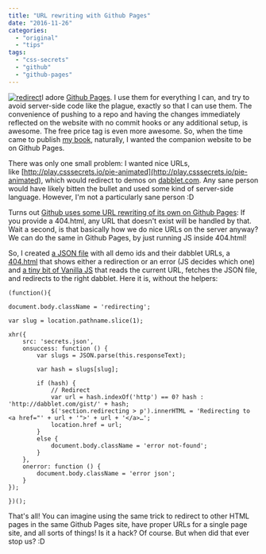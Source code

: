 ```yaml
---
title: "URL rewriting with Github Pages"
date: "2016-11-26"
categories: 
  - "original"
  - "tips"
tags: 
  - "css-secrets"
  - "github"
  - "github-pages"
---
```


[![redirect](http://lea.verou.me/wp-content/uploads/2016/11/redirect-300x167.png)](http://lea.verou.me/wp-content/uploads/2016/11/redirect.png)I adore [Github Pages](https://pages.github.com/). I use them for everything I can, and try to avoid server-side code like the plague, exactly so that I can use them. The convenience of pushing to a repo and having the changes immediately reflected on the website with no commit hooks or any additional setup, is awesome. The free price tag is even more awesome. So, when the time came to publish [my book](https://www.amazon.com/CSS-Secrets-Solutions-Everyday-Problems/dp/1449372635/), naturally, I wanted the companion website to be on Github Pages.

There was only one small problem: I wanted nice URLs, like [http://play.csssecrets.io/pie-animated](http://play.csssecrets.io/pie-animated), which would redirect to demos on [dabblet.com](http://dabblet.com). Any sane person would have likely bitten the bullet and used some kind of server-side language. However, I'm not a particularly sane person :D

Turns out [Github uses some URL rewriting of its own on Github Pages](https://help.github.com/articles/creating-a-custom-404-page-for-your-github-pages-site/): If you provide a 404.html, any URL that doesn't exist will be handled by that. Wait a second, is that basically how we do nice URLs on the server anyway? We can do the same in Github Pages, by just running JS inside 404.html!

So, I created [a JSON file](https://github.com/LeaVerou/play.csssecrets.io/blob/gh-pages/secrets.json) with all demo ids and their dabblet URLs, a [404.html](https://github.com/LeaVerou/play.csssecrets.io/blob/gh-pages/404.html) that shows either a redirection or an error (JS decides which one) and [a tiny bit of Vanilla JS](https://github.com/LeaVerou/play.csssecrets.io/blob/gh-pages/redirect.js) that reads the current URL, fetches the JSON file, and redirects to the right dabblet. Here it is, without the helpers:

```
(function(){

document.body.className = 'redirecting';

var slug = location.pathname.slice(1);

xhr({
	src: 'secrets.json',
	onsuccess: function () {
		var slugs = JSON.parse(this.responseText);

		var hash = slugs[slug];

		if (hash) {
			// Redirect
			var url = hash.indexOf('http') == 0? hash : 'http://dabblet.com/gist/' + hash;
			$('section.redirecting > p').innerHTML = 'Redirecting to <a href="' + url + '">' + url + '</a>…';
			location.href = url;
		}
		else {
			document.body.className = 'error not-found';
		}
	},
	onerror: function () {
		document.body.className = 'error json';
	}
});

})();
```

That's all! You can imagine using the same trick to redirect to other HTML pages in the same Github Pages site, have proper URLs for a single page site, and all sorts of things! Is it a hack? Of course. But when did that ever stop us? :D
